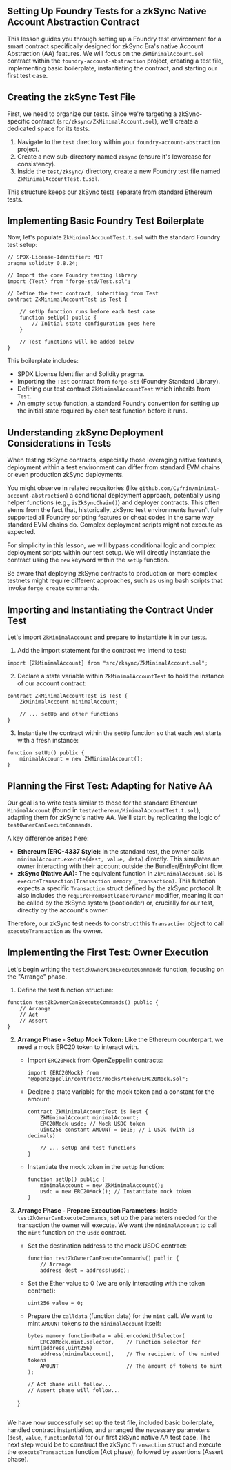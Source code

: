 ## Setting Up Foundry Tests for a zkSync Native Account Abstraction Contract

This lesson guides you through setting up a Foundry test environment for a smart contract specifically designed for zkSync Era's native Account Abstraction (AA) features. We will focus on the `ZkMinimalAccount.sol` contract within the `foundry-account-abstraction` project, creating a test file, implementing basic boilerplate, instantiating the contract, and starting our first test case.

## Creating the zkSync Test File

First, we need to organize our tests. Since we're targeting a zkSync-specific contract (`src/zksync/ZkMinimalAccount.sol`), we'll create a dedicated space for its tests.

1.  Navigate to the `test` directory within your `foundry-account-abstraction` project.
2.  Create a new sub-directory named `zksync` (ensure it's lowercase for consistency).
3.  Inside the `test/zksync/` directory, create a new Foundry test file named `ZkMinimalAccountTest.t.sol`.

This structure keeps our zkSync tests separate from standard Ethereum tests.

## Implementing Basic Foundry Test Boilerplate

Now, let's populate `ZkMinimalAccountTest.t.sol` with the standard Foundry test setup:

```solidity
// SPDX-License-Identifier: MIT
pragma solidity 0.8.24;

// Import the core Foundry testing library
import {Test} from "forge-std/Test.sol";

// Define the test contract, inheriting from Test
contract ZkMinimalAccountTest is Test {

    // setUp function runs before each test case
    function setUp() public {
        // Initial state configuration goes here
    }

    // Test functions will be added below
}
```

This boilerplate includes:
*   SPDX License Identifier and Solidity pragma.
*   Importing the `Test` contract from `forge-std` (Foundry Standard Library).
*   Defining our test contract `ZkMinimalAccountTest` which inherits from `Test`.
*   An empty `setUp` function, a standard Foundry convention for setting up the initial state required by each test function before it runs.

## Understanding zkSync Deployment Considerations in Tests

When testing zkSync contracts, especially those leveraging native features, deployment within a test environment can differ from standard EVM chains or even production zkSync deployments.

You might observe in related repositories (like `github.com/Cyfrin/minimal-account-abstraction`) a conditional deployment approach, potentially using helper functions (e.g., `isZkSyncChain()`) and deployer contracts. This often stems from the fact that, historically, zkSync test environments haven't fully supported all Foundry scripting features or cheat codes in the same way standard EVM chains do. Complex deployment scripts might not execute as expected.

For simplicity in this lesson, we will bypass conditional logic and complex deployment scripts within our test setup. We will directly instantiate the contract using the `new` keyword within the `setUp` function.

Be aware that deploying zkSync contracts to production or more complex testnets might require different approaches, such as using bash scripts that invoke `forge create` commands.

## Importing and Instantiating the Contract Under Test

Let's import `ZkMinimalAccount` and prepare to instantiate it in our tests.

1.  Add the import statement for the contract we intend to test:

```solidity
import {ZkMinimalAccount} from "src/zksync/ZkMinimalAccount.sol";
```

2.  Declare a state variable within `ZkMinimalAccountTest` to hold the instance of our account contract:

```solidity
contract ZkMinimalAccountTest is Test {
    ZkMinimalAccount minimalAccount;

    // ... setUp and other functions
}
```

3.  Instantiate the contract within the `setUp` function so that each test starts with a fresh instance:

```solidity
function setUp() public {
    minimalAccount = new ZkMinimalAccount();
}
```

## Planning the First Test: Adapting for Native AA

Our goal is to write tests similar to those for the standard Ethereum `MinimalAccount` (found in `test/ethereum/MinimalAccountTest.t.sol`), adapting them for zkSync's native AA. We'll start by replicating the logic of `testOwnerCanExecuteCommands`.

A key difference arises here:

*   **Ethereum (ERC-4337 Style):** In the standard test, the owner calls `minimalAccount.execute(dest, value, data)` directly. This simulates an owner interacting with their account outside the Bundler/EntryPoint flow.
*   **zkSync (Native AA):** The equivalent function in `ZkMinimalAccount.sol` is `executeTransaction(Transaction memory _transaction)`. This function expects a specific `Transaction` struct defined by the zkSync protocol. It also includes the `requireFromBootloaderOrOwner` modifier, meaning it can be called by the zkSync system (bootloader) or, crucially for our test, directly by the account's owner.

Therefore, our zkSync test needs to construct this `Transaction` object to call `executeTransaction` as the owner.

## Implementing the First Test: Owner Execution

Let's begin writing the `testZkOwnerCanExecuteCommands` function, focusing on the "Arrange" phase.

1.  Define the test function structure:

```solidity
function testZkOwnerCanExecuteCommands() public {
    // Arrange
    // Act
    // Assert
}
```

2.  **Arrange Phase - Setup Mock Token:** Like the Ethereum counterpart, we need a mock ERC20 token to interact with.
    *   Import `ERC20Mock` from OpenZeppelin contracts:
        ```solidity
        import {ERC20Mock} from "@openzeppelin/contracts/mocks/token/ERC20Mock.sol";
        ```
    *   Declare a state variable for the mock token and a constant for the amount:
        ```solidity
        contract ZkMinimalAccountTest is Test {
            ZkMinimalAccount minimalAccount;
            ERC20Mock usdc; // Mock USDC token
            uint256 constant AMOUNT = 1e18; // 1 USDC (with 18 decimals)

            // ... setUp and test functions
        }
        ```
    *   Instantiate the mock token in the `setUp` function:
        ```solidity
        function setUp() public {
            minimalAccount = new ZkMinimalAccount();
            usdc = new ERC20Mock(); // Instantiate mock token
        }
        ```

3.  **Arrange Phase - Prepare Execution Parameters:** Inside `testZkOwnerCanExecuteCommands`, set up the parameters needed for the transaction the owner will execute. We want the `minimalAccount` to call the `mint` function on the `usdc` contract.

    *   Set the destination address to the mock USDC contract:
        ```solidity
        function testZkOwnerCanExecuteCommands() public {
            // Arrange
            address dest = address(usdc);
        ```
    *   Set the Ether value to 0 (we are only interacting with the token contract):
        ```solidity
        uint256 value = 0;
        ```
    *   Prepare the `calldata` (function data) for the `mint` call. We want to mint `AMOUNT` tokens *to* the `minimalAccount` itself:
        ```solidity
        bytes memory functionData = abi.encodeWithSelector(
            ERC20Mock.mint.selector,    // Function selector for mint(address,uint256)
            address(minimalAccount),    // The recipient of the minted tokens
            AMOUNT                      // The amount of tokens to mint
        );

        // Act phase will follow...
        // Assert phase will follow...
    }
    ```

We have now successfully set up the test file, included basic boilerplate, handled contract instantiation, and arranged the necessary parameters (`dest`, `value`, `functionData`) for our first zkSync native AA test case. The next step would be to construct the zkSync `Transaction` struct and execute the `executeTransaction` function (Act phase), followed by assertions (Assert phase).
